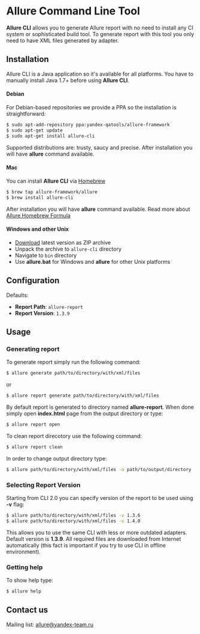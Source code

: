 # Allure Command Line Tool
**Allure CLI** allows you to generate Allure report with no need to install any CI system or sophisticated build tool. To generate report with this tool you only need to have XML files generated by adapter.

## Installation
Allure CLI is a Java application so it's available for all platforms.
You have to manually install Java 1.7+ before using **Allure CLI**. 

#### Debian
For Debian-based repositories we provide a PPA so the installation is straightforward:
```bash
$ sudo apt-add-repository ppa:yandex-qatools/allure-framework
$ sudo apt-get update
$ sudo apt-get install allure-cli
```
Supported distributions are: trusty, saucy and precise. 
After installation you will have **allure** command available.

#### Mac
You can install **Allure CLI** via [Homebrew](http://brew.sh/)
```bash
$ brew tap allure-framework/allure
$ brew install allure-cli
```
After installation you will have **allure** command available.
Read more about [Allure Homebrew Formula](https://github.com/allure-framework/homebrew-allure)

#### Windows and other Unix
 * [Download](https://github.com/allure-framework/allure-cli/releases/latest) latest version as ZIP archive
 * Unpack the archive to `allure-cli` directory
 * Navigate to `bin` directory
 * Use **allure.bat** for Windows and **allure** for other Unix platforms
 
## Configuration

Defaults: 
 * **Report Path**: `allure-report` 
 * **Report Version**: `1.3.9`

## Usage
### Generating report
To generate report simply run the following command:
```bash
$ allure generate path/to/directory/with/xml/files
```
or 
```bash
$ allure report generate path/to/directory/with/xml/files
```
By default report is generated to directory named **allure-report**. When done simply open **index.html** page from the output directory or type:
```bash
$ allure report open
```
To clean report direcotory use the following command: 
```bash
$ allure report clean
```
In order to change output directory type:
```bash
$ allure path/to/directory/with/xml/files -o path/to/output/directory
```
### Selecting Report Version
Starting from CLI 2.0 you can specify version of the report to be used using **-v** flag:
```bash
$ allure path/to/directory/with/xml/files -v 1.3.6
$ allure path/to/directory/with/xml/files -v 1.4.0
```
This allows you to use the same CLI with less or more outdated adapters. Default version is **1.3.9**. All required files are downloaded from Internet automatically (this fact is important if you try to use CLI in offline environment).
### Getting help
To show help type:
```bash
$ allure help
```

## Contact us
Mailing list: [allure@yandex-team.ru](mailto:allure@yandex-team.ru)
